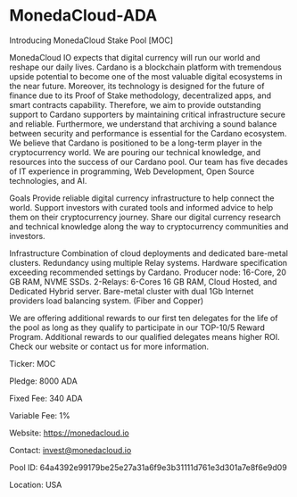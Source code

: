 # MonedaCloud-ADA
Introducing MonedaCloud Stake Pool [MOC]

MonedaCloud IO expects that digital currency will run our world and reshape our daily lives. Cardano is a blockchain platform with tremendous upside potential to become one of the most valuable digital ecosystems in the near future. Moreover, its technology is designed for the future of finance due to its Proof of Stake methodology, decentralized apps, and smart contracts capability. Therefore, we aim to provide outstanding support to Cardano supporters by maintaining critical infrastructure secure and reliable. Furthermore, we understand that archiving a sound balance between security and performance is essential for the Cardano ecosystem. We believe that Cardano is positioned to be a long-term player in the cryptocurrency world. We are pouring our technical knowledge, and resources into the success of our Cardano pool.
Our team has five decades of IT experience in programming, Web Development, Open Source technologies, and AI.

Goals
Provide reliable digital currency infrastructure to help connect the world.
Support investors with curated tools and informed advice to help them on their cryptocurrency journey.
Share our digital currency research and technical knowledge along the way to cryptocurrency communities and investors.

Infrastructure
Combination of cloud deployments and dedicated bare-metal clusters.
Redundancy using multiple Relay systems.
Hardware specification exceeding recommended settings by Cardano.
Producer node: 16-Core, 20 GB RAM, NVME SSDs.
2-Relays: 6-Cores 16 GB RAM, Cloud Hosted, and Dedicated Hybrid server.
Bare-metal cluster with dual 1Gb Internet providers load balancing system. (Fiber and Copper) 

We are offering additional rewards to our first ten delegates for the life of the pool as long as they qualify to participate in our TOP-10/5 Reward Program. Additional rewards to our qualified delegates means higher ROI. Check our website or contact us for more information.


Ticker: MOC

Pledge: 8000 ADA

Fixed Fee: 340 ADA

Variable Fee: 1%

Website: https://monedacloud.io

Contact: invest@monedacloud.io

Pool ID: 64a4392e99179be25e27a31a6f9e3b31111d761e3d301a7e8f6e9d09

Location: USA
